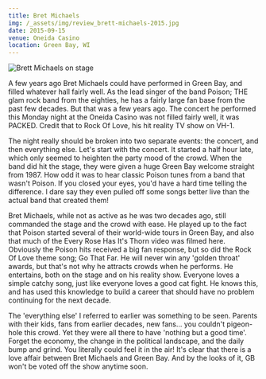 ```yaml
---
title: Bret Michaels
img: /_assets/img/review_brett-michaels-2015.jpg
date: 2015-09-15
venue: Oneida Casino
location: Green Bay, WI
---
```

![Brett Michaels on stage](/_assets/img/review_brett-michaels-2015.jpg)

A few years ago Bret Michaels could have performed in Green Bay, and filled whatever hall fairly well. As the lead singer of the band Poison; THE glam rock band from the eighties, he has a fairly large fan base from the past few decades. But that was a few years ago. The concert he performed this Monday night at the Oneida Casino was not filled fairly well, it was PACKED. Credit that to Rock Of Love, his hit reality TV show on VH-1.

The night really should be broken into two separate events: the concert, and then everything else. Let's start with the concert. It started a half hour late, which only seemed to heighten the party mood of the crowd. When the band did hit the stage, they were given a huge Green Bay welcome straight from 1987. How odd it was to hear classic Poison tunes from a band that wasn't Poison. If you closed your eyes, you'd have a hard time telling the difference. I dare say they even pulled off some songs better live than the actual band that created them!

Bret Michaels, while not as active as he was two decades ago, still commanded the stage and the crowd with ease. He played up to the fact that Poison started several of their world-wide tours in Green Bay, and also that much of the Every Rose Has It's Thorn video was filmed here. Obviously the Poison hits received a big fan response, but so did the Rock Of Love theme song; Go That Far. He will never win any 'golden throat' awards, but that's not why he attracts crowds when he performs. He entertains, both on the stage and on his reality show. Everyone loves a simple catchy song, just like everyone loves a good cat fight. He knows this, and has used this knowledge to build a career that should have no problem continuing for the next decade.

The 'everything else' I referred to earlier was something to be seen. Parents with their kids, fans from earlier decades, new fans... you couldn't pigeon-hole this crowd. Yet they were all there to have 'nothing but a good time'. Forget the economy, the change in the political landscape, and the daily bump and grind. You literally could feel it in the air! It's clear that there is a love affair between Bret Michaels and Green Bay. And by the looks of it, GB won't be voted off the show anytime soon.